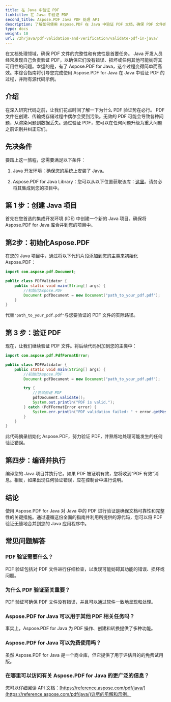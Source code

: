 ```yaml
---
title: 在 Java 中验证 PDF
linktitle: 在 Java 中验证 PDF
second_title: Aspose.PDF Java PDF 处理 API
description: 了解如何使用 Aspose.PDF 在 Java 中验证 PDF 文档，确保 PDF 文件的完整性和合规性。
type: docs
weight: 10
url: /zh/java/pdf-validation-and-verification/validate-pdf-in-java/
---
```


在文档处理领域，确保 PDF 文件的完整性和有效性是首要任务。 Java 开发人员经常发现自己负责验证 PDF，以确保它们没有错误、损坏或任何其他可能妨碍其可用性的问题。幸运的是，有了 Aspose.PDF for Java，这个过程变得简单而高效。本综合指南将引导您完成使用 Aspose.PDF for Java 在 Java 中验证 PDF 的过程，并附有源代码示例。

## 介绍

在深入研究代码之前，让我们花点时间了解一下为什么 PDF 验证势在必行。 PDF 文件在创建、传输或存储过程中偶尔会受到污染。无效的 PDF 可能会导致各种问题，从渲染问题到数据丢失。通过验证 PDF，您可以在任何问题升级为重大问题之前识别并纠正它们。

## 先决条件

要踏上这一旅程，您需要满足以下条件：

1. Java 开发环境：确保您的系统上安装了 Java。

2.  Aspose.PDF for Java Library：您可以从以下位置获取该库：[这里](https://releases.aspose.com/pdf/java/)。请务必将其集成到您的项目中。

## 第 1 步：创建 Java 项目

首先在您首选的集成开发环境 (IDE) 中创建一个新的 Java 项目。确保将 Aspose.PDF for Java 库合并到您的项目中。

## 第2步：初始化Aspose.PDF

在您的 Java 项目中，通过将以下代码片段添加到您的主类来初始化 Aspose.PDF：

```java
import com.aspose.pdf.Document;

public class PDFValidator {
    public static void main(String[] args) {
        //初始化Aspose.PDF
        Document pdfDocument = new Document("path_to_your_pdf.pdf");
    }
}
```

代替`"path_to_your_pdf.pdf"`与您要验证的 PDF 文件的实际路径。

## 第 3 步：验证 PDF

现在，让我们继续验证 PDF 文件。将后续代码附加到您的主类中：

```java
import com.aspose.pdf.PdfFormatError;

public class PDFValidator {
    public static void main(String[] args) {
        //初始化Aspose.PDF
        Document pdfDocument = new Document("path_to_your_pdf.pdf");

        try {
            //尝试验证 PDF
            pdfDocument.validate();
            System.out.println("PDF is valid.");
        } catch (PdfFormatError error) {
            System.err.println("PDF validation failed: " + error.getMessage());
        }
    }
}
```

此代码摘录初始化 Aspose.PDF，努力验证 PDF，并熟练地处理可能发生的任何验证错误。

## 第四步：编译并执行

编译您的 Java 项目并执行它。如果 PDF 被证明有效，您将收到“PDF 有效”消息。相反，如果出现任何验证错误，应在控制台中进行说明。

## 结论

使用 Aspose.PDF for Java 对 Java 中的 PDF 进行验证是确保文档可靠性和完整性的关键措施。通过遵循这份全面的指南并利用所提供的源代码，您可以将 PDF 验证无缝地合并到您的 Java 应用程序中。


## 常见问题解答

### PDF 验证需要什么？
   PDF 验证包括对 PDF 文件进行仔细检查，以发现可能妨碍其功能的错误、损坏或问题。

### 为什么 PDF 验证至关重要？
   PDF 验证可确保 PDF 文件没有错误，并且可以通过软件一致地呈现和处理。

### Aspose.PDF for Java 可以用于其他 PDF 相关任务吗？
   事实上，Aspose.PDF for Java 为 PDF 操作、创建和转换提供了多种功能。

### Aspose.PDF for Java 可以免费使用吗？
   虽然 Aspose.PDF for Java 是一个商业库，但它提供了用于评估目的的免费试用版。

### 在哪里可以访问有关 Aspose.PDF for Java 的更广泛的信息？
   您可以仔细阅读 API 文档：[https://reference.aspose.com/pdf/java/](https://reference.aspose.com/pdf/java/)详尽的见解和示例。